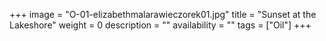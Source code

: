 +++
image = "O-01-elizabethmalarawieczorek01.jpg"
title = "Sunset at the Lakeshore"
weight = 0
description = ""
availability = ""
tags = ["Oil"]
+++
